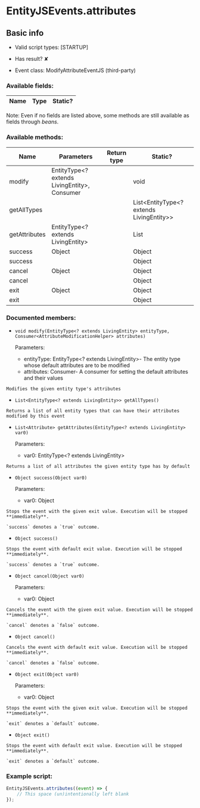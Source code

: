 # EntityJSEvents.attributes

## Basic info

- Valid script types: [STARTUP]

- Has result? ✘

- Event class: ModifyAttributeEventJS (third-party)

### Available fields:

| Name | Type | Static? |
| ---- | ---- | ------- |

Note: Even if no fields are listed above, some methods are still available as fields through *beans*.

### Available methods:

| Name | Parameters | Return type | Static? |
| ---- | ---------- | ----------- | ------- |
| modify | EntityType<? extends LivingEntity>, Consumer<AttributeModificationHelper> |  | void | ✘ |
| getAllTypes |  |  | List<EntityType<? extends LivingEntity>> | ✘ |
| getAttributes | EntityType<? extends LivingEntity> |  | List<Attribute> | ✘ |
| success | Object |  | Object | ✘ |
| success |  |  | Object | ✘ |
| cancel | Object |  | Object | ✘ |
| cancel |  |  | Object | ✘ |
| exit | Object |  | Object | ✘ |
| exit |  |  | Object | ✘ |


### Documented members:

- `void modify(EntityType<? extends LivingEntity> entityType, Consumer<AttributeModificationHelper> attributes)`

  Parameters:
  - entityType: EntityType<? extends LivingEntity>- The entity type whose default attributes are to be modified
  - attributes: Consumer<AttributeModificationHelper>- A consumer for setting the default attributes and their values

```
Modifies the given entity type's attributes
```

- `List<EntityType<? extends LivingEntity>> getAllTypes()`
```
Returns a list of all entity types that can have their attributes modified by this event
```

- `List<Attribute> getAttributes(EntityType<? extends LivingEntity> var0)`

  Parameters:
  - var0: EntityType<? extends LivingEntity>

```
Returns a list of all attributes the given entity type has by default
```

- `Object success(Object var0)`

  Parameters:
  - var0: Object

```
Stops the event with the given exit value. Execution will be stopped **immediately**.

`success` denotes a `true` outcome.
```

- `Object success()`
```
Stops the event with default exit value. Execution will be stopped **immediately**.

`success` denotes a `true` outcome.
```

- `Object cancel(Object var0)`

  Parameters:
  - var0: Object

```
Cancels the event with the given exit value. Execution will be stopped **immediately**.

`cancel` denotes a `false` outcome.
```

- `Object cancel()`
```
Cancels the event with default exit value. Execution will be stopped **immediately**.

`cancel` denotes a `false` outcome.
```

- `Object exit(Object var0)`

  Parameters:
  - var0: Object

```
Stops the event with the given exit value. Execution will be stopped **immediately**.

`exit` denotes a `default` outcome.
```

- `Object exit()`
```
Stops the event with default exit value. Execution will be stopped **immediately**.

`exit` denotes a `default` outcome.
```



### Example script:

```js
EntityJSEvents.attributes((event) => {
	// This space (un)intentionally left blank
});
```


